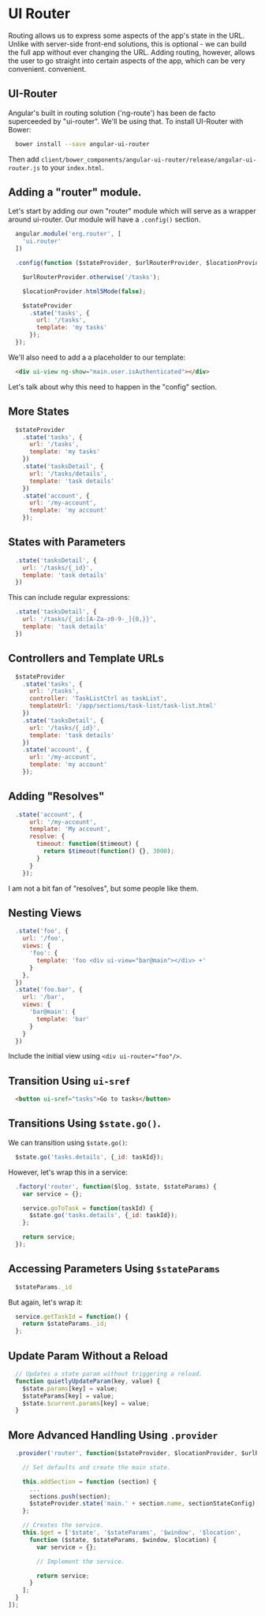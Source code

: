 # UI Router

Routing allows us to express some aspects of the app's state in the URL.
Unlike with server-side front-end solutions, this is optional - we can build
the full app without ever changing the URL. Adding routing, however, allows
the user to go straight into certain aspects of the app, which can be very
convenient. convenient.

## UI-Router

Angular's built in routing solution ('ng-route') has been de facto superceeded
by "ui-router". We'll be using that. To install UI-Router with Bower:

```bash
  bower install --save angular-ui-router
```

Then add `client/bower_components/angular-ui-router/release/angular-ui-router.js` to your `index.html`.

## Adding a "router" module.

Let's start by adding our own "router" module which will serve as a wrapper around ui-router. Our module will have a `.config()` section.

```javascript
  angular.module('erg.router', [
    'ui.router'
  ])

  .config(function ($stateProvider, $urlRouterProvider, $locationProvider) {

    $urlRouterProvider.otherwise('/tasks');

    $locationProvider.html5Mode(false);

    $stateProvider
      .state('tasks', {
        url: '/tasks',
        template: 'my tasks'
      });
  });
```

We'll also need to add a a placeholder to our template:

```html
  <div ui-view ng-show="main.user.isAuthenticated"></div>
```

Let's talk about why this need to happen in the "config" section.

## More States

```javascript
  $stateProvider
    .state('tasks', {
      url: '/tasks',
      template: 'my tasks'
    })
    .state('tasksDetail', {
      url: '/tasks/details',
      template: 'task details'
    })
    .state('account', {
      url: '/my-account',
      template: 'my account'
    });
```

## States with Parameters

```javascript
  .state('tasksDetail', {
    url: '/tasks/{_id}',
    template: 'task details'
  })
```

This can include regular expressions:

```javascript
  .state('tasksDetail', {
    url: '/tasks/{_id:[A-Za-z0-9-_]{0,}}',
    template: 'task details'
  })
```

## Controllers and Template URLs

```javascript
  $stateProvider
    .state('tasks', {
      url: '/tasks',
      controller: 'TaskListCtrl as taskList',
      templateUrl: '/app/sections/task-list/task-list.html'
    })
    .state('tasksDetail', {
      url: '/tasks/{_id}',
      template: 'task details'
    })
    .state('account', {
      url: '/my-account',
      template: 'my account'
    });
```

## Adding "Resolves"

```javascript
  .state('account', {
      url: '/my-account',
      template: 'My account',
      resolve: {
        timeout: function($timeout) {
          return $timeout(function() {}, 3000);
        }
      }
    });
```

I am not a bit fan of "resolves", but some people like them.

## Nesting Views

```javascript
  .state('foo', {
    url: '/foo',
    views: {
      'foo': {
        template: 'foo <div ui-view="bar@main"></div> +'
      }
    },
  })
  .state('foo.bar', {
    url: '/bar',
    views: {
      'bar@main': {
        template: 'bar'
      }
    }
  })
```

Include the initial view using `<div ui-router="foo"/>`.

## Transition Using `ui-sref`

```html
  <button ui-sref="tasks">Go to tasks</button>
```

## Transitions Using `$state.go()`.

We can transition using `$state.go()`:

```javascript
  $state.go('tasks.details', {_id: taskId});
```

However, let's wrap this in a service:

```javascript
  .factory('router', function($log, $state, $stateParams) {
    var service = {};

    service.goToTask = function(taskId) {
      $state.go('tasks.details', {_id: taskId});
    };

    return service;
  });
```

## Accessing Parameters Using `$stateParams`

```javascript
  $stateParams._id
```

But again, let's wrap it:

```javascript
  service.getTaskId = function() {
    return $stateParams._id;
  };
```

## Update Param Without a Reload

```javascript
  // Updates a state param without triggering a reload.
  function quietlyUpdateParam(key, value) {
    $state.params[key] = value;
    $stateParams[key] = value;
    $state.$current.params[key] = value;
  }
```

## More Advanced Handling Using `.provider`

```javascript
  .provider('router', function($stateProvider, $locationProvider, $urlRouterProvider) {

    // Set defaults and create the main state.

    this.addSection = function (section) {
      ...
      sections.push(section);
      $stateProvider.state('main.' + section.name, sectionStateConfig);
    };

    // Creates the service.
    this.$get = ['$state', '$stateParams', '$window', '$location',
      function ($state, $stateParams, $window, $location) {
        var service = {};

        // Implement the service.

        return service;
      }
    ];
  }
]);